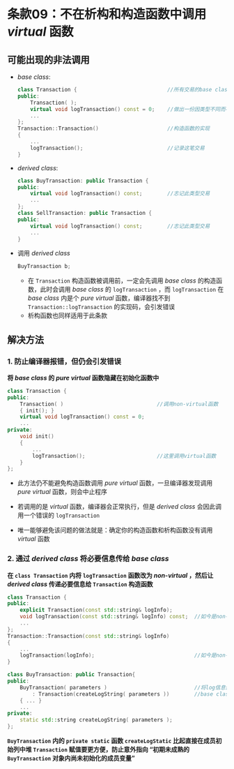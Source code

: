 # 条款09：不在析构和构造函数中调用 $virtual$ 函数

## 可能出现的非法调用

+ $base\ class$:

    ```C++
    class Transaction {								//所有交易的base class
    public:
        Transaction( );
        virtual void logTransaction() const = 0;	//做出一份因类型不同而不同的日志记录
        ...
    };
    Transaction::Transaction()						//构造函数的实现
    {
        ...
        logTransaction();							//记录这笔交易
    }
    ```

+ $derived\ class$:

    ```C++
    class BuyTransaction: public Transaction {
    public:
        virtual void logTransaction() const;		//志记此类型交易
        ...
    };
    class SellTransaction: public Transaction {
    public:
        virtual void logTransaction() const;		//志记此类型交易
        ...    
    }
    ```

+ 调用 $derived\ class$

  ```C++
  BuyTransaction b;
  ```

  + 在 `Transaction` 构造函数被调用前，一定会先调用 $base\ class$ 的构造函数，此时会调用 $base\ class$ 的 `logTransaction` ，而 `logTransaction` 在 $base\ class$ 内是个 $pure\ virtual$ 函数，编译器找不到 `Transaction::logTransaction` 的实现码，会引发错误
  + 析构函数也同样适用于此条款



## 解决方法

### 1. 防止编译器报错，但仍会引发错误

**将 $base\ class$ 的 $pure\ virtual$ 函数隐藏在初始化函数中**

```C++
class Transaction {
public:
    Transaction( )								//调用non-virtual函数
    { init(); }
    virtual void logTransaction() const = 0;
    ...
private:
    void init()
    {
        ...
    	logTransaction();						//这里调用virtual函数
    }
};
```

+ 此方法仍不能避免构造函数调用 $pure\ virtual$ 函数，一旦编译器发现调用 $pure\ virtual$ 函数，则会中止程序

+ 若调用的是 $virtual$ 函数，编译器会正常执行，但是 $derived\ class$ 会因此调用一个错误的 `logTransaction`
+ 唯一能够避免该问题的做法就是：确定你的构造函数和析构函数没有调用 $virtual$ 函数



### 2. 通过 $derived\ class$ 将必要信息传给 $base\ class$

**在 `class Transaction` 内将 `logTransaction` 函数改为 $non$-$virtual$ ，然后让 $derived\ class$ 传递必要信息给 `Transaction` 构造函数**

```C++
class Transaction {
public:
    explicit Transaction(const std::string& logInfo);
    void logTransaction(const std::string& logInfo) const;	//如今是non-virtual
    ...
};
Transaction::Transaction(const std::string& logInfo)
{
    ...
    logTransaction(logInfo);								//如今是non-virtual调用
}

class BuyTransaction: public Transaction{
public:
    BuyTransaction( parameters )							//将log信息传给
        : Transaction(createLogString( parameters ))		//base class的构造函数
    { ... }
    ...
private:
    static std::string createLogString( parameters );
};
```

**`BuyTransaction` 内的 `private static` 函数 `createLogStatic` 比起直接在成员初始列中堆 `Transaction` 赋值要更方便，防止意外指向 “初期未成熟的 `BuyTransaction` 对象内尚未初始化的成员变量”**